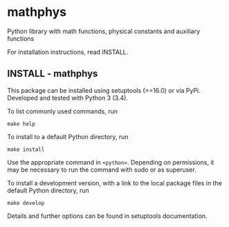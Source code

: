 mathphys
========

Python library with math functions, physical constants and auxiliary functions

For installation instructions, read INSTALL.

INSTALL - mathphys
------------------

This package can be installed using setuptools (>=16.0) or via PyPi. Developed and tested with Python 3 (3.4).

To list commonly used commands, run
```command
make help
```

To install to a default Python directory, run

```command
make install
```

Use the appropriate command in `<python>`. Depending on permissions, it may be
necessary to run the command with sudo or as superuser.

To install a development version, with a link to the local package files in the
default Python directory, run
```command
make develop
```

Details and further options can be found in setuptools documentation.
